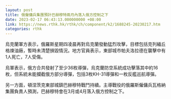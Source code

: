 ```yaml
---
layout: post
title: 俄僱傭兵集團預計巴赫穆特兩月內落入俄方控制之下
date: 2023-02-17 06:43:13.000000000 +08:00
link: https://news.rthk.hk/rthk/ch/component/k2/1688245-20230217.htm
categories: rthk
---
```


烏克蘭軍方表示，俄羅斯星期四凌晨再對烏克蘭發動猛烈攻擊，目標包括克列緬丘格煉油廠，暫時未清楚損毀情況。地方官員表示，東部城市帕夫洛拉德在襲擊中有1人死亡，7人受傷。

烏軍表示，俄方合共發射了至少36枚導彈，烏克蘭防空系統成功擊落其中約16枚，但系統未能攔截俄方部分導彈，包括3枚KH-31導彈和一枚反艦巡航導彈。

另一方面，頓涅茨克東部城鎮巴赫穆特戰鬥持續。主導戰役的俄羅斯僱傭兵瓦格納集團負責人預測，巴赫穆特會在3月或4月落入俄方控制之下。
